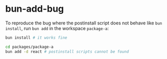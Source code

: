 # bun-add-bug

To reproduce the bug where the postinstall script does not behave like `bun install`, run `bun add` in the workspace `package-a`:

```bash
bun install # it works fine

cd packages/package-a
bun add -d react # postinstall scripts cannot be found
```

